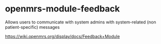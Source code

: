 openmrs-module-feedback
=======================

Allows users to communicate with system admins with system-related (non patient-specific) messages

https://wiki.openmrs.org/display/docs/Feedback+Module

